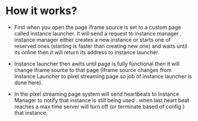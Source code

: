# How it works?
- First when you open the page iframe source is set to a custom page called instance launcher. It will send a request to instance manager , instance manager either creates a new instance or starts one of reserved ones (starting is faster than creating new one) and waits until its online then it will return its address to instance launcher.

- Instance launcher then awits until page is fully functional then it will change iframe source to that page (Iframe source changes from Instance Launcher to pixel streaming page so job of instance launcher is done here).

- In the pixel streaming page system will send heartbeats to Instance Manager to notify that instance is still being used . when last heart beat reaches a max time server will turn off (or terminate based of config ) that instance.
